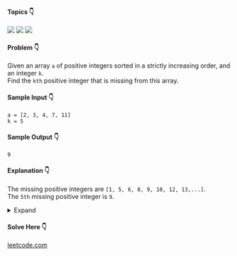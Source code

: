 #### Topics :point_down:
![](https://img.shields.io/badge/-array-wheat) 
![](https://img.shields.io/badge/-hash--map-wheat) 
![](https://img.shields.io/badge/-hash--set-wheat) 

#### Problem :point_down:
Given an array `a` of positive integers sorted in a strictly increasing order, and an integer `k`.  
Find the `kth` positive integer that is missing from this array.
#### Sample Input :point_down:
```
a = [2, 3, 4, 7, 11]
k = 5
```
#### Sample Output :point_down:
```
9
```
#### Explanation :point_down:
The missing positive integers are `[1, 5, 6, 8, 9, 10, 12, 13,...]`.  
The `5th` missing positive integer is `9`.
<details>
<summary>Expand</summary>

#### Python :point_down:
```py
def solve(a, k):
    d = {}
    for i in a:
        d[i] = 1

    n = 0
    while k:
        n += 1 
        if not d.get(n):
            k -= 1

    return n
```
#### Time Complexity :point_down:
```
O(n)
```
#### Space Complexity :point_down:
```
O(n)
```
#### Python :point_down:
```py
def solve(a, k):
    s = set(a)
    n = 0
    while k:
        n += 1 
        if n not in s:
            k -= 1

    return n
```
#### Time Complexity :point_down:
```
O(n)
```
#### Space Complexity :point_down:
```
O(n)
```
#### Python :point_down:
```py
def solve(a, k):
    for i in a:
        if i <= k:
            k += 1 
        else:
            break

    return k
```
#### Time Complexity :point_down:
```
O(n)
```
#### Space Complexity :point_down:
```
O(1)
```
#### Python :point_down:
```py
def solve(a, k):
    l, r = 0, len(a)
    while l < r:
        m = (l + r)//2
        if (a[m] - m - 1) < k:
            l = m + 1
        else:
            r = m

    return l + k
```
#### Time Complexity :point_down:
```
O(log n)
```
#### Space Complexity :point_down:
```
O(1)
```
#### Reference :point_down:
[leetcode.com](https://leetcode.com/problems/kth-missing-positive-number/discuss/1004535/Python-Two-solutions-O(n)-and-O(log-n)-explained)
</details>

#### Solve Here :point_down:
[leetcode.com](https://leetcode.com/problems/kth-missing-positive-number/)
